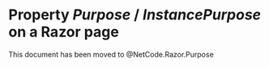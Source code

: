 # Property _Purpose_ / _InstancePurpose_ on a Razor page

This document has been moved to @NetCode.Razor.Purpose